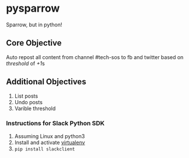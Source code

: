 # pysparrow 
Sparrow, but in python!

## Core Objective
Auto repost all content from channel #tech-sos to fb and twitter based on *threshold* of *+1*s

## Additional Objectives

1. List posts
2. Undo posts
3. Varible threshold

### Instructions for Slack Python SDK

1. Assuming Linux and python3
2. Install and activate [virtualenv](http://docs.python-guide.org/en/latest/dev/virtualenvs/)
3. `pip install slackclient`